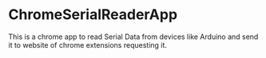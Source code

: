 # ChromeSerialReaderApp
This is a chrome app to read Serial Data from devices like Arduino and send it to website of chrome extensions requesting it.

